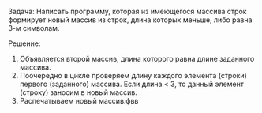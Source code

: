 Задача: Написать программу, которая из имеющегося массива строк формирует новый массив из строк, длина которых меньше, либо равна 3-м символам. 

Решение:
1. Объявляется второй массив, длина которого равна длине заданного массива.
2. Поочередно в цикле проверяем длину каждого элемента (строки) первого (заданного) массива. Если длина < 3, то данный элемент (строку) заносим в новый массив.
3. Распечатываем новый массив.фвв